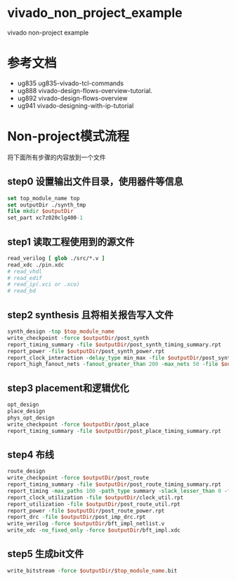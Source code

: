 # vivado_non_project_example
vivado non-project example

# 参考文档
* ug835 ug835-vivado-tcl-commands
* ug888 vivado-design-flows-overview-tutorial.
* ug892 vivado-design-flows-overview
* ug941 vivado-designing-with-ip-tutorial

# Non-project模式流程
将下面所有步骤的内容放到一个文件
## step0 设置输出文件目录，使用器件等信息
```tcl
set top_module_name top
set outputDir ./synth_tmp
file mkdir $outputDir
set_part xc7z020clg400-1
```
## step1 读取工程使用到的源文件
```tcl
read_verilog [ glob ./src/*.v ]
read_xdc ./pin.xdc
# read_vhdl
# read_edif
# read_ip(.xci or .xco)
# read_bd
```

## step2 synthesis 且将相关报告写入文件
```tcl
synth_design -top $top_module_name    
write_checkpoint -force $outputDir/post_synth
report_timing_summary -file $outputDir/post_synth_timing_summary.rpt
report_power -file $outputDir/post_synth_power.rpt
report_clock_interaction -delay_type min_max -file $outputDir/post_synth_clock_interaction.rpt
report_high_fanout_nets -fanout_greater_than 200 -max_nets 50 -file $outputDir/post_synth_high_fanout_nets.rpt
```
## step3 placement和逻辑优化
```tcl
opt_design
place_design
phys_opt_design
write_checkpoint -force $outputDir/post_place
report_timing_summary -file $outputDir/post_place_timing_summary.rpt
```
## step4 布线
```tcl
route_design
write_checkpoint -force $outputDir/post_route
report_timing_summary -file $outputDir/post_route_timing_summary.rpt
report_timing -max_paths 100 -path_type summary -slack_lesser_than 0 -file $outputDir/post_route_setup_timing_violations.rpt
report_clock_utilization -file $outputDir/clock_util.rpt
report_utilization -file $outputDir/post_route_util.rpt
report_power -file $outputDir/post_route_power.rpt
report_drc -file $outputDir/post_imp_drc.rpt
write_verilog -force $outputDir/bft_impl_netlist.v
write_xdc -no_fixed_only -force $outputDir/bft_impl.xdc
```
## step5 生成bit文件
```tcl
write_bitstream -force $outputDir/$top_module_name.bit
```
